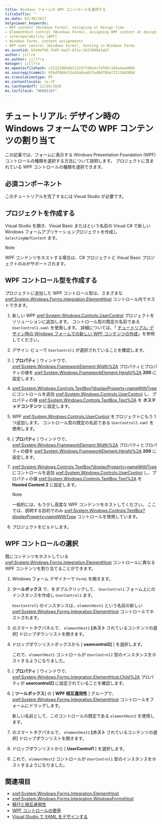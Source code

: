 ```yaml
---
title: Windows フォームの WPF コントロールを選択する
titleSuffix: ''
ms.date: 03/30/2017
helpviewer_keywords:
- WPF content [Windows Forms], assigning at design time
- ElementHost control [Windows Forms], assigning WPF content at design time
- interoperability [WPF]
- Windows Forms, content assignments
- WPF user control [Windows Forms], hosting in Windows Forms
ms.assetid: b3e9ef93-7e0f-4a2f-8f1e-3437609a1eb7
author: jillre
ms.author: jillfra
manager: jillfra
ms.openlocfilehash: c1532206b467c523ffd8e4cf4f85c168a4aad80b
ms.sourcegitcommit: 9f6df084c53a3da0ea657ed0d708a72213683084
ms.translationtype: MT
ms.contentlocale: ja-JP
ms.lasthandoff: 12/09/2020
ms.locfileid: "96981167"
---
```

# <a name="walkthrough-assign-wpf-content-on-windows-forms-at-design-time"></a>チュートリアル: デザイン時の Windows フォームでの WPF コンテンツの割り当て

この記事では、フォームに表示する Windows Presentation Foundation (WPF) コントロールの種類を選択する方法について説明します。 プロジェクトに含まれている WPF コントロールの種類を選択できます。

## <a name="prerequisites"></a>必須コンポーネント

このチュートリアルを完了するには Visual Studio が必要です。

## <a name="create-the-project"></a>プロジェクトを作成する

Visual Studio を開き、Visual Basic またはという名前の Visual C# で新しい Windows フォームアプリケーションプロジェクトを作成し `SelectingWpfContent` ます。

> [!NOTE]
> WPF コンテンツをホストする場合は、C# プロジェクトと Visual Basic プロジェクトのみがサポートされます。

## <a name="create-the-wpf-control-types"></a>WPF コントロール型を作成する

プロジェクトに追加した WPF コントロール型は、さまざまな <xref:System.Windows.Forms.Integration.ElementHost> コントロール内でホストできます。

1. 新しい WPF <xref:System.Windows.Controls.UserControl> プロジェクトをソリューションに追加します。 コントロール型の既定の名前である `UserControl1.xaml` を使用します。 詳細については、「 [チュートリアル: デザイン時の Windows フォームでの新しい WPF コンテンツの作成](walkthrough-creating-new-wpf-content-on-windows-forms-at-design-time.md)」を参照してください。

2. デザイン ビューで `UserControl1` が選択されていることを確認します。

3. [ **プロパティ** ] ウィンドウで、 <xref:System.Windows.FrameworkElement.Width%2A> プロパティとプロパティの値を <xref:System.Windows.FrameworkElement.Height%2A> **200** に設定します。

4. <xref:System.Windows.Controls.TextBox?displayProperty=nameWithType>にコントロールを追加 <xref:System.Windows.Controls.UserControl> し、プロパティの値 <xref:System.Windows.Controls.TextBox.Text%2A> を **ホステッドコンテンツ** に設定します。

5. WPF <xref:System.Windows.Controls.UserControl> をプロジェクトにもう 1 つ追加します。 コントロール型の既定の名前である `UserControl2.xaml` を使用します。

6. [ **プロパティ** ] ウィンドウで、 <xref:System.Windows.FrameworkElement.Width%2A> プロパティとプロパティの値を <xref:System.Windows.FrameworkElement.Height%2A> **200** に設定します。

7. <xref:System.Windows.Controls.TextBox?displayProperty=nameWithType>にコントロールを追加 <xref:System.Windows.Controls.UserControl> し、プロパティの値 <xref:System.Windows.Controls.TextBox.Text%2A> を **Hosted Content 2** に設定します。

   > [!NOTE]
   > 一般的には、もう少し高度な WPF コンテンツをホストしてください。 ここでは、説明する目的でのみ <xref:System.Windows.Controls.TextBox?displayProperty=nameWithType> コントロールを使用しています。

8. プロジェクトをビルドします。

## <a name="select-wpf-controls"></a>WPF コントロールの選択

既にコンテンツをホストしている <xref:System.Windows.Forms.Integration.ElementHost> コントロールに異なる WPF コンテンツを割り当てることができます。

1. Windows フォーム デザイナーで `Form1` を開きます。

2. **ツールボックス** で、をダブルクリックして、 `UserControl1` フォーム上にのインスタンスを作成し `UserControl1` ます。

   `UserControl1` のインスタンスは、`elementHost1` という名前の新しい <xref:System.Windows.Forms.Integration.ElementHost> コントロールでホストされます。

3. のスマートタグパネルで、 `elementHost1` **[ホスト** されているコンテンツの選択] ドロップダウンリストを開きます。

4. ドロップダウンリストボックスから [ **usercontrol2]** ] を選択します。

   これで、`elementHost1` コントロールが `UserControl2` 型のインスタンスをホストするようになりました。

5. [ **プロパティ** ] ウィンドウで、 <xref:System.Windows.Forms.Integration.ElementHost.Child%2A> プロパティが **usercontrol2]** に設定されていることを確認します。

6. [ **ツールボックス**] の [ **WPF 相互運用性** ] グループで、 <xref:System.Windows.Forms.Integration.ElementHost> コントロールをフォームにドラッグします。

   新しい名前として、このコントロールの既定である `elementHost2` を使用します。

7. のスマートタグパネルで、 `elementHost2` **[ホスト** されているコンテンツの選択] ドロップダウンリストを開きます。

8. ドロップダウンリストから [ **UserControl1** ] を選択します。

9. これで、`elementHost2` コントロールが `UserControl1` 型のインスタンスをホストするようになりました。

## <a name="see-also"></a>関連項目

- <xref:System.Windows.Forms.Integration.ElementHost>
- <xref:System.Windows.Forms.Integration.WindowsFormsHost>
- [移行と相互運用性](/dotnet/framework/wpf/advanced/migration-and-interoperability)
- [WPF コントロールの使用](using-wpf-controls.md)
- [Visual Studio で XAML をデザインする](/visualstudio/xaml-tools/designing-xaml-in-visual-studio)

